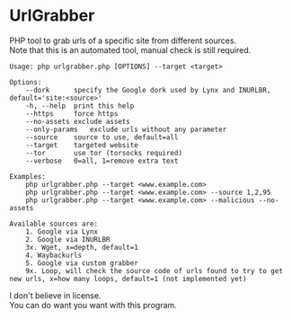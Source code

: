 # UrlGrabber
PHP tool to grab urls of a specific site from different sources.  
Note that this is an automated tool, manual check is still required.  

```
Usage: php urlgrabber.php [OPTIONS] --target <target>

Options:
	--dork		specify the Google dork used by Lynx and INURLBR, default='site:<source>'
	-h, --help	print this help
	--https		force https
	--no-assets	exclude assets
	--only-params	exclude urls without any parameter
	--source	source to use, default=all
	--target	targeted website
	--tor		use tor (torsocks required)
	--verbose	0=all, 1=remove extra text

Examples:
	php urlgrabber.php --target <www.example.com>
	php urlgrabber.php --target <www.example.com> --source 1,2,95
	php urlgrabber.php --target <www.example.com> --malicious --no-assets
	
Available sources are:
	1. Google via Lynx
	2. Google via INURLBR
	3x. Wget, x=depth, default=1
	4. Waybackurls
	5. Google via custom grabber
	9x. Loop, will check the source code of urls found to try to get new urls, x=how many loops, default=1 (not implemented yet)
```

I don't believe in license.  
You can do want you want with this program.  
